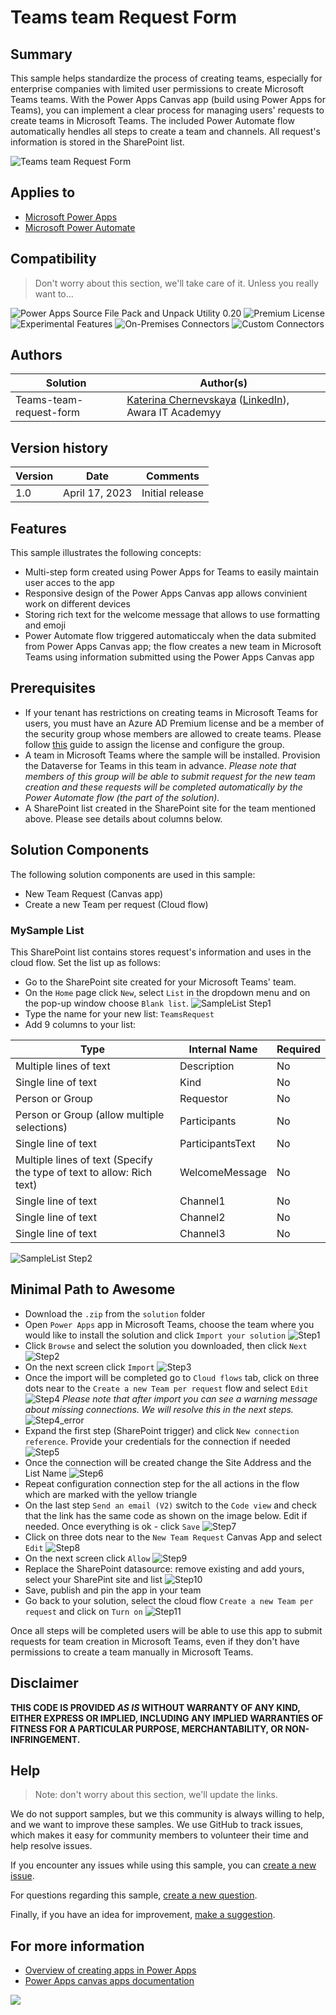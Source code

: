 # Teams team Request Form

## Summary

This sample helps standardize the process of creating teams, especially for enterprise companies with limited user permissions to create Microsoft Teams teams. With the Power Apps Canvas app (build using Power Apps for Teams), you can implement a clear process for managing users' requests to create teams in Microsoft Teams. The included Power Automate flow automatically hendles all steps to create a team and channels. All request's information is stored in the SharePoint list.

![Teams team Request Form](assets/Teams-team-request-form.gif)

## Applies to

* [Microsoft Power Apps](https://docs.microsoft.com/powerapps/)
* [Microsoft Power Automate](https://docs.microsoft.com/power-automate/)

## Compatibility

> Don't worry about this section, we'll take care of it. Unless you really want to...

![Power Apps Source File Pack and Unpack Utility 0.20](https://img.shields.io/badge/Packing%20Tool-0.20-green.svg)
![Premium License](https://img.shields.io/badge/Premium%20License-Not%20Required-green.svg "Premium Power Apps license not required")
![Experimental Features](https://img.shields.io/badge/Experimental%20Features-No-green.svg "Does not rely on experimental features")
![On-Premises Connectors](https://img.shields.io/badge/On--Premises%20Connectors-No-green.svg "Does not use on-premise connectors")
![Custom Connectors](https://img.shields.io/badge/Custom%20Connectors-Not%20Required-green.svg "Does not use custom connectors")

## Authors

Solution|Author(s)
--------|---------
Teams-team-request-form | [Katerina Chernevskaya](https://github.com/Katerina-Chernevskaya) ([LinkedIn](https://www.linkedin.com/in/katerinachernevskaya/)), Awara IT Academyy

## Version history

Version|Date|Comments
-------|----|--------
1.0|April 17, 2023|Initial release

## Features

This sample illustrates the following concepts:

* Multi-step form created using Power Apps for Teams to easily maintain user acces to the app
* Responsive design of the Power Apps Canvas app allows convinient work on different devices
* Storing rich text for the welcome message that allows to use formatting and emoji
* Power Automate flow triggered automaticcaly when the data submited from Power Apps Canvas app; the flow creates a new team in Microsoft Teams using information submitted using the Power Apps Canvas app

## Prerequisites

* If your tenant has restrictions on creating teams in Microsoft Teams for users, you must have an Azure AD Premium license and be a member of the security group whose members are allowed to create teams. Please follow [this](https://learn.microsoft.com/en-us/microsoft-365/solutions/manage-creation-of-groups?view=o365-worldwide) guide to assign the license and configure the group.
* A team in Microsoft Teams where the sample will be installed. Provision the Dataverse for Teams in this team in advance. 
*Please note that members of this group will be able to submit request for the new team creation and these requests will be completed automatically by the Power Automate flow (the part of the solution).*
* A SharePoint list created in the SharePoint site for the team mentioned above. Please see details about columns below.

## Solution Components

The following solution components are used in this sample:

* New Team Request (Canvas app)
* Create a new Team per request (Cloud flow)

### MySample List

This SharePoint list contains stores request's information and uses in the cloud flow.
Set the list up as follows:

* Go to the SharePoint site created for your Microsoft Teams' team.
* On the `Home` page click `New`, select `List` in the dropdown menu and on the pop-up window choose `Blank list`. 
![SampleList Step1](assets/SampleList_Step1.png)
* Type the name for your new list: `TeamsRequest`
* Add 9 columns to your list:

|Type|Internal Name|Required|
|---|---|---|
|Multiple lines of text|Description|No|
|Single line of text|Kind|No|
|Person or Group|Requestor|No|
|Person or Group (allow multiple selections)|Participants|No|
|Single line of text|ParticipantsText|No|
|Multiple lines of text (Specify the type of text to allow: Rich text)|WelcomeMessage|No|
|Single line of text|Channel1|No|
|Single line of text|Channel2|No|
|Single line of text|Channel3|No|

![SampleList Step2](assets/SampleList_Step2.png)

## Minimal Path to Awesome

* Download the `.zip` from the `solution` folder
* Open `Power Apps` app in Microsoft Teams, choose the team where you would like to install the solution and click `Import your solution`
![Step1](assets/Step1.png)
* Click `Browse` and select the solution you downloaded, then click `Next`
![Step2](assets/Step2.png)
* On the next screen click `Import`
![Step3](assets/Step3.png)
* Once the import will be completed go to `Cloud flows` tab, click on three dots near to the `Create a new Team per request` flow and select `Edit`
![Step4](assets/Step4.png)
*Please note that after import you can see a warning message about missing connections. We will resolve this in the next steps.*
![Step4_error](assets/Step4_error.png)
* Expand the first step (SharePoint trigger) and click `New connection reference`. Provide your credentials for the connection if needed
![Step5](assets/Step5.png)
* Once the connection will be created change the Site Address and the List Name
![Step6](assets/Step6.png)
* Repeat configuration connection step for the all actions in the flow which are marked with the yellow triangle
* On the last step `Send an email (V2)` switch to the `Code view` and check that the link has the same code as shown on the image below. Edit if needed. Once everything is ok - click `Save`
![Step7](assets/Step7.png)
* Click on three dots near to the `New Team Request` Canvas App and select `Edit`
![Step8](assets/Step8.png)
* On the next screen click `Allow`
![Step9](assets/Step9.png)
* Replace the SharePoint datasource: remove existing and add yours, select your SharePint site and list
![Step10](assets/Step10.png)
* Save, publish and pin the app in your team
* Go back to your solution, select the cloud flow `Create a new Team per request` and click on `Turn on`
![Step11](assets/Step11.png)

Once all steps will be completed users will be able to use this app to submit requests for team creation in Microsoft Teams, even if they don't have permissions to create a team manually in Microsoft Teams.

## Disclaimer

**THIS CODE IS PROVIDED *AS IS* WITHOUT WARRANTY OF ANY KIND, EITHER EXPRESS OR IMPLIED, INCLUDING ANY IMPLIED WARRANTIES OF FITNESS FOR A PARTICULAR PURPOSE, MERCHANTABILITY, OR NON-INFRINGEMENT.**

## Help

> Note: don't worry about this section, we'll update the links.

We do not support samples, but we this community is always willing to help, and we want to improve these samples. We use GitHub to track issues, which makes it easy for  community members to volunteer their time and help resolve issues.

If you encounter any issues while using this sample, you can [create a new issue](https://github.com/pnp/powerapps-samples/issues/new?assignees=&labels=Needs%3A+Triage+%3Amag%3A%2Ctype%3Abug-suspected&template=bug-report.yml&sample=YOURSAMPLENAME&authors=@YOURGITHUBUSERNAME&title=YOURSAMPLENAME%20-%20).

For questions regarding this sample, [create a new question](https://github.com/pnp/powerapps-samples/issues/new?assignees=&labels=Needs%3A+Triage+%3Amag%3A%2Ctype%3Abug-suspected&template=question.yml&sample=YOURSAMPLENAME&authors=@YOURGITHUBUSERNAME&title=YOURSAMPLENAME%20-%20).

Finally, if you have an idea for improvement, [make a suggestion](https://github.com/pnp/powerapps-samples/issues/new?assignees=&labels=Needs%3A+Triage+%3Amag%3A%2Ctype%3Abug-suspected&template=suggestion.yml&sample=YOURSAMPLENAME&authors=@YOURGITHUBUSERNAME&title=YOURSAMPLENAME%20-%20).

## For more information

- [Overview of creating apps in Power Apps](https://docs.microsoft.com/powerapps/maker/)
- [Power Apps canvas apps documentation](https://docs.microsoft.com/en-us/powerapps/maker/canvas-apps/)


<img src="https://telemetry.sharepointpnp.com/powerapps-samples/samples/readme-template" />